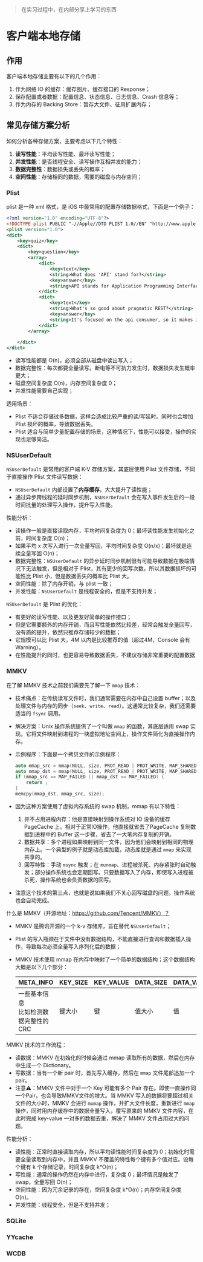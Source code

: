 > 在实习过程中，在内部分享上学习的东西

# 客户端本地存储

## 作用

客户端本地存储主要有以下的几个作用：

1. 作为网络 IO 的缓存：缓存图片、缓存接口的 Response；
2. 保存配置或者数据：配置信息、状态信息、日志信息、Crash 信息等；
3. 作为内存的 Backing Store：暂存大文件、征用扩展内存；

## 常见存储方案分析

如何分析各种存储方案，主要考虑以下几个特性：

1. **读写性能**：平均读写性能、最坏读写性能；
2. **并发性能**：是否线程安全、读写操作互相并发的能力；
3. **数据完整性**：数据损失或丢失的概率；
4. **空间性能**：存储相同的数据，需要的磁盘与内存空间；

### Plist

plist 是一种 xml 格式，是 iOS 中最常用的配置存储数据格式，下面是一个例子：

```xml
<?xml version="1.0" encoding="UTF-8"?>
<!DOCTYPE plist PUBLIC "-//Apple//DTD PLIST 1.0//EN" "http://www.apple.com/DTDs/PropertyList-1.0.dtd">
<plist version="1.0">
<dict>
	<key>quiz</key>
	<dict>
		<key>question</key>
		<array>
			<dict>
				<key>text</key>
				<string>What does 'API' stand for?</string>
				<key>answer</key>
				<string>API stands for Application Programming Interface.</string>
			</dict>
			<dict>
				<key>text</key>
				<string>What's so good about pragmatic REST?</string>
				<key>answer</key>
				<string>It's focused on the api consumer, so it makes it easier for developers to contribute to your app library!</string>
			</dict>
		</array>
		
	</dict>
</dict>
```

- 读写性能都是 O(n)，必须全部从磁盘中读出写入；
- 数据完整性：每次都要全量读写。断电等不可抗力发生时，数据损失发生概率更大；
- 磁盘空间复杂度 O(n)，内存空间复杂度 0；
- 并发性能需要自己实现；

适用场景：

- Plist 不适合存储过多数据，这样会造成比较严重的读/写延时。同时也会增加 Plist 损坏的概率，导致数据丢失。
- Plist 适合与简单少量配置存储的场景，这种情况下，性能可以接受，操作的实现也足够简洁。

### NSUserDefault

`NSUserDefault` 是常用的客户端 K-V 存储方案，其底层使用 Plist 文件存储，不同于直接操作 Plist 文件读写数据：

- `NSUserDefault` 内部设置了**内存缓存**，大大提升了读性能；
- 通过异步跨线程的延时同步机制，`NSUserDefault` 会在写入事件发生后的一段时间批量的处理写入操作，提升写入性能。

性能分析：

- 读操作一般是直接读取内存，平均时间复杂度为 0；最坏读性能发生初始化之前，时间复杂度 O(n)；
- 如果平均 x 次写入进行一次全量写回，平均时间复杂度 O(n/x)；最坏就是连续全量写回 O(n)；
- 数据完整性：`NSUserDefault` 的异步延时同步机制很有可能导致数据在极端情况下无法触发，但是相对于 Plist，其有更少的回写次数。所以其数据损坏的可能性比 Plist 小，但是数据丢失的概率比 Plist 大。 
- 空间性能：除了内存开销，与 plist 一致；
- 并发性能：`NSUserDefault` 是线程安全的，但是不支持并发；

`NSUserDefault` 是 Plist 的优化：

- 有更好的读写性能、以及更友好简单的操作接口；
- 但是它需要额外的内存开销，而且写性能依然比较差，经常会触发全量回写，没有质的提升，依然只推荐存储较少的数据；
- 它规模可以比 Plist 大，4M 以内是比较推荐的值（超过4M，Console 会有 Warning）。
- 在性能提升的同时，也更容易导致数据丢失，不建议存储非常重要的配置数据

### MMKV

在了解 MMKV 技术之前我们需要先了解一下 `mmap` 技术：

- 技术痛点：在传统读写文件时，我们通常需要在内存中自己设置 buffer；以及处理文件与内存的同步（`seek`、`write`、`read`）。这通常比较复杂，我们还需要适当的 `fsync` 调用。

- 解决方案：Unix 操作系统提供了一个叫做 `mmap` 的函数，其底层适用 swap 实现。它将文件映射到进程的一块虚拟地址空间上，操作文件简化为直接操作内存。

- 示例程序：下面是一个拷贝文件的示例程序：

  ```c
  auto mmap_src = mmap(NULL, size, PROT_READ | PROT_WRITE, MAP_SHARED, fd_src, 0);
  auto mmap_dst = mmap(NULL, size, PROT_READ | PROT_WRITE, MAP_SHARED, fd_dst, 0);
  if (mmap_src == MAP_FAILED || mmap_dst == MAP_FAILED) {
      return ;
  }
  memcpy(mmap_dst, mmap_src, size);
  ```

- 因为这种方案使用了虚拟内存系统的 swap 机制，mmap 有以下特性：

  1. 并不占用进程内存：他是直接映射到操作系统对 IO 设备的缓存 PageCache 上。相对于正常IO操作，他直接就省去了PageCache 复制数据到进程中的 Buffer 这一步骤，省去了一大笔内存复制的开销。
  2. 数据共享：多个进程如果映射到同一文件，因为他们会映射到相同的物理内存上。一个典型的例子就是动态库加载，动态库就是通过 `mmap` 来实现共享的。
  3. 回写特性：手动 `msync` 触发；在 `munmap`、进程被杀死、内存紧张时自动触发；部分操作系统也会定期回写。只要数据写入了内存，即使写入进程被杀死，操作系统也会负责数据的回写。

- 注意这个技术的第三点，也就是说如果我们不关心回写磁盘的问题，操作系统也会自动完成。

什么是 MMKV（开源地址：https://github.com/Tencent/MMKV）？

- MMKV 是腾讯开源的一个 k-v 存储库，旨在替代 `NSUserDefault`；

- Plist 的写入瓶颈在于文件中没有数据结构，不能直接进行查询和数据插入操作，导致每次必须全量写入序列化后的数据；

- MMKV 技术使用 mmap 在内存中映射了一个简单的数据结构；这个数据结构大概是以下几个部分：

  | META_INFO                                 | KEY_SIZE | KEY_VALUE | DATA_SIZE | DATA_VALUE |
  | ----------------------------------------- | -------- | --------- | --------- | ---------- |
  | 一些基本信息<br/>比如检测数据完整性的 CRC | 键大小   | 键        | 值大小    | 值         |

MMKV 技术的工作流程：

- 读数据：MMKV 在初始化的时候会通过 mmap 读取所有的数据，然后在内存中生成一个 Dictionary。
- 写数据：当有一个新 pair 时，首先写入缓存，然后在 `mmap` 文件尾部追加一个 pair。
- 注意:warning:：MMKV 文件中对于一个 Key 可能有多个 Pair 存在。即使一直操作同一个Pair，也会导致MMKV文件的增大。当 MMKV 写入的数据将要超过相关文件的大小时，MMKV 会进行 `mumap` 操作，并扩大文件长度，重新进行 `mmap` 操作，同时用内存缓存中的数据全量写入，覆写原来的 MMKV 文件内容，在此时完成 key-value 一对多的数据去重，解决了 MMKV 文件占用过大的问题。

性能分析：

- 读性能：正常时直接读取内存，所以平均读性能时间复杂度为 0；初始化时需要全量读取到内存中，并且 MMKV 不覆盖的特性每个键有多个值对应。设每个键有 k 个存储记录，时间复杂度 k*O(n)；
- 写性能：通常的操作仍然在内存中进行，复杂度 0；最坏情况是触发了 swap，全量写回 O(n)；
- 空间性能：因为冗余记录的存在，空间复杂度 k*O(n)；内存空间复杂度 O(n)。
- 并发性能：线程安全，但是不支持并发；

### SQLite

### YYcache

### WCDB

